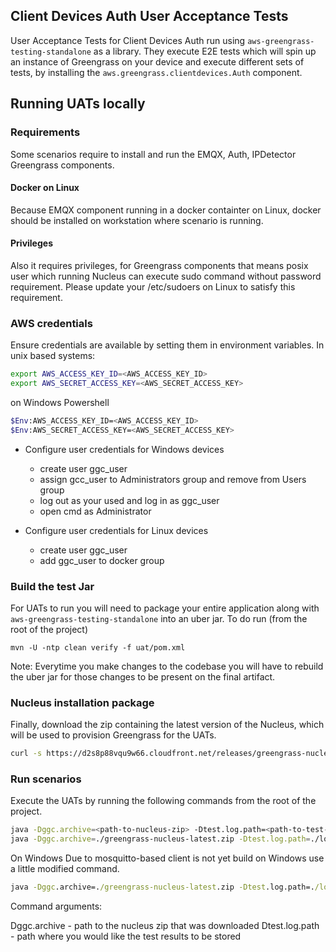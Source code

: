 ## Client Devices Auth User Acceptance Tests
User Acceptance Tests for Client Devices Auth run using `aws-greengrass-testing-standalone` as a library. They 
execute E2E
tests which will spin up an instance of Greengrass on your device and execute different sets of tests, by installing
the `aws.greengrass.clientdevices.Auth` component.

## Running UATs locally

### Requirements
Some scenarios require to install and run the EMQX, Auth, IPDetector Greengrass components.

#### Docker on Linux
Because EMQX component running in a docker containter on Linux, docker should be installed on workstation where scenario is running.

#### Privileges
Also it requires privileges, for Greengrass components that means posix user which running Nucleus can execute sudo command without password requirement.
Please update your /etc/sudoers on Linux to satisfy this requirement.

### AWS credentials
Ensure credentials are available by setting them in environment variables. In unix based systems:

```bash
export AWS_ACCESS_KEY_ID=<AWS_ACCESS_KEY_ID>
export AWS_SECRET_ACCESS_KEY=<AWS_SECRET_ACCESS_KEY>
```

on Windows Powershell

```bash
$Env:AWS_ACCESS_KEY_ID=<AWS_ACCESS_KEY_ID>
$Env:AWS_SECRET_ACCESS_KEY=<AWS_SECRET_ACCESS_KEY>
```

- Configure user credentials for Windows devices
    - create user ggc_user
    - assign gcc_user to Administrators group and remove from Users group
    - log out as your used and log in as ggc_user
    - open cmd as Administrator


- Configure user credentials for Linux devices
    - create user ggc_user
    - add ggc_user to docker group

### Build the test Jar
For UATs to run you will need to package your entire application along with `aws-greengrass-testing-standalone` into
an uber jar. To do run (from the root of the project)

```
mvn -U -ntp clean verify -f uat/pom.xml
```

Note: Everytime you make changes to the codebase you will have to rebuild the uber jar for those changes to be present on the final artifact.

### Nucleus installation package
Finally, download the zip containing the latest version of the Nucleus, which will be used to provision Greengrass for the UATs.

```bash
curl -s https://d2s8p88vqu9w66.cloudfront.net/releases/greengrass-nucleus-latest.zip > greengrass-nucleus-latest.zip
```

### Run scenarios
Execute the UATs by running the following commands from the root of the project.

```bash
java -Dggc.archive=<path-to-nucleus-zip> -Dtest.log.path=<path-to-test-results-folder> -Dtags=GGMQ -jar <path-to-test-jar>
java -Dggc.archive=./greengrass-nucleus-latest.zip -Dtest.log.path=./logs -Dtags=GGMQ -jar uat/testing-features/target/client-devices-auth-testing-features.jar
```

On Windows
Due to mosquitto-based client is not yet build on Windows use a little modified command.
```cmd
java -Dggc.archive=./greengrass-nucleus-latest.zip -Dtest.log.path=./logs -Dtags="@GGMQ and not @mosquitto-c" -jar uat/testing-features/target/client-devices-auth-testing-features.jar
```

Command arguments:

Dggc.archive - path to the nucleus zip that was downloaded
Dtest.log.path - path where you would like the test results to be stored


